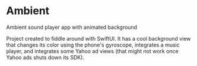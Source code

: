 # Ambient
Ambient sound player app with animated background

Project created to fiddle around with SwiftUI. It has a cool background view that changes its color using the phone's gyroscope, integrates a music player, and integrates some Yahoo ad views (that might not work once Yahoo ads shuts down its SDK).
